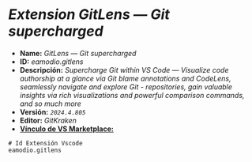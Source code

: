 <!-- Autor: Daniel Benjamin Perez Morales -->
<!-- GitHub: https://github.com/DanielBenjaminPerezMoralesDev13 -->
<!-- GitLab: https://gitlab.com/DanielBenjaminPerezMoralesDev13 -->
<!-- Correo electrónico: danielperezdev@proton.me -->

# ***Extension GitLens — Git supercharged***

- **Name:** *GitLens — Git supercharged*
- **ID:** *eamodio.gitlens*
- **Descripción:** *Supercharge Git within VS Code — Visualize code authorship at a glance via Git blame annotations and CodeLens, seamlessly navigate and explore Git - repositories, gain valuable insights via rich visualizations and powerful comparison commands, and so much more*
- **Versión:** *`2024.4.805`*
- **Editor:** *GitKraken*
- **[Vínculo de VS Marketplace:](https://marketplace.visualstudio.com/items?itemName=eamodio.gitlens "https://marketplace.visualstudio.com/items?itemName=eamodio.gitlens")**

```plaintext
# Id Extensión Vscode
eamodio.gitlens
```
